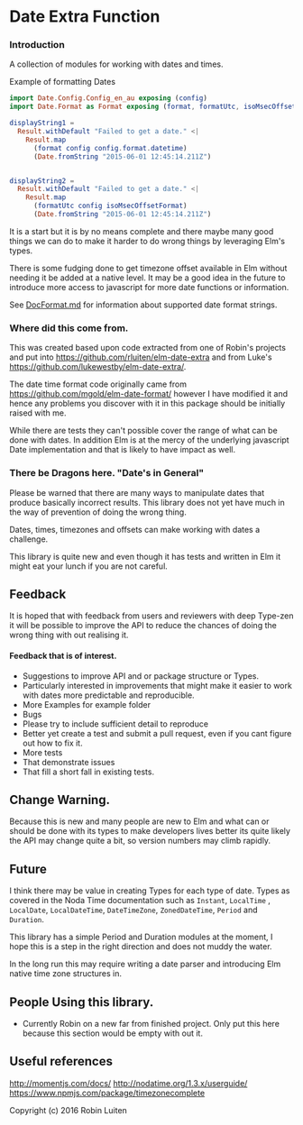 # Date Extra Function

### Introduction
A collection of modules for working with dates and times.

Example of formatting Dates
```elm
import Date.Config.Config_en_au exposing (config)
import Date.Format as Format exposing (format, formatUtc, isoMsecOffsetFormat)

displayString1 =
  Result.withDefault "Failed to get a date." <|
    Result.map
      (format config config.format.datetime)
      (Date.fromString "2015-06-01 12:45:14.211Z")


displayString2 =
  Result.withDefault "Failed to get a date." <|
    Result.map
      (formatUtc config isoMsecOffsetFormat)
      (Date.fromString "2015-06-01 12:45:14.211Z")
```

It is a start but it is by no means complete and there maybe many good things we can do to make it harder to do wrong things by leveraging Elm's types.

There is some fudging done to get timezone offset available in Elm without needing it be added at a native level. It may be a good idea in the future to introduce more access to javascript for more date functions or information.

See [DocFormat.md](DocFormat.md) for information about supported date format strings.

### Where did this come from.

This was created based upon code extracted from one of Robin's projects and put into  https://github.com/rluiten/elm-date-extra and from Luke's https://github.com/lukewestby/elm-date-extra/.

The date time format code originally came from
https://github.com/mgold/elm-date-format/ however I have modified it and hence any problems you discover with it in this package should be initially raised with me.

While there are tests they can't possible cover the range of what can be done with dates. In addition Elm is at the mercy of the underlying javascript Date implementation and that is likely to have impact as well.

### There be Dragons here. "Date's in General"

Please be warned that there are many ways to manipulate dates that produce basically incorrect results. This library does not yet have much in the way of prevention of doing the wrong thing.

Dates, times, timezones and offsets can make working with dates a challenge.

This library is quite new and even though it has tests and written in Elm it might eat your lunch if you are not careful.

## Feedback

It is hoped that with feedback from users and reviewers with deep Type-zen it will be possible to improve the API to reduce the chances of doing the wrong thing with out realising it.

#### Feedback that is of interest.

* Suggestions to improve API and or package structure or Types.
 * Particularly interested in improvements that might make it easier to work with dates more predictable and reproducible.
* More Examples for example folder
* Bugs
 * Please try to include sufficient detail to reproduce
 * Better yet create a test and submit a pull request, even if you cant figure out how to fix it.
* More tests
 * That demonstrate issues
 * That fill a short fall in existing tests.

## Change Warning.

Because this is new and many people are new to Elm and what can or should be done with its types to make developers lives better its quite likely the API may change quite a bit, so version numbers may climb rapidly.

## Future

I think there may be value in creating Types for each type of date. Types as covered in the Noda Time documentation such as `Instant`, `LocalTime` , `LocalDate`, `LocalDateTime`, `DateTimeZone`, `ZonedDateTime`, `Period` and `Duration`.

This library has a simple Period and Duration modules at the moment, I hope this is a step in the right direction and does not muddy the water.

In the long run this may require writing a date parser and introducing Elm native time zone structures in.


## People Using this library.

* Currently Robin on a new far from finished project. Only put this here because this section would be empty with out it.


## Useful references

http://momentjs.com/docs/
http://nodatime.org/1.3.x/userguide/
https://www.npmjs.com/package/timezonecomplete

Copyright (c) 2016 Robin Luiten

